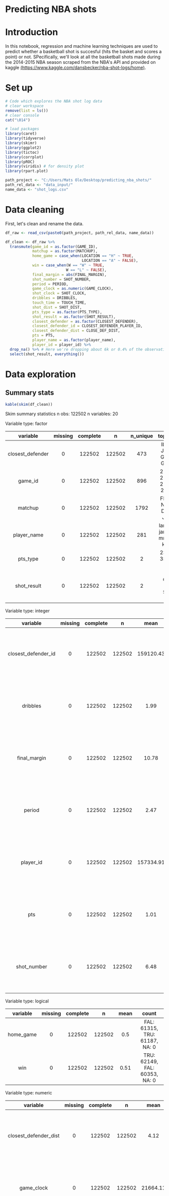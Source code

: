 Predicting NBA shots
================

Introduction
============

In this notebook, regression and machine learning techniques are used to predict whether a basketball shot is succesful (hits the basket and scores a point) or not. SPecifically, we'll look at all the basketball shots made during the 2014-2015 NBA season scraped from the NBA's API and provided on kaggle [(https://www.kaggle.com/dansbecker/nba-shot-logs/home)](https://www.kaggle.com/dansbecker/nba-shot-logs/home).

Set up
======

``` r
# Code which explores the NBA shot log data
# clear workspace
remove(list = ls())
# clear console
cat("\014")

# load packages
library(caret)
library(tidyverse)
library(skimr)
library(ggplot2)
library(tictoc)
library(corrplot)
library(pROC)
library(viridis) # for density plot
library(rpart.plot)

path_project <- "C:/Users/Mats Ole/Desktop/predicting_nba_shots/"
path_rel_data <- "data_input/"
name_data <- "shot_logs.csv"
```

Data cleaning
=============

First, let's clean and rename the data.

``` r
df_raw <- read_csv(paste0(path_project, path_rel_data, name_data))

df_clean <- df_raw %>%
  transmute(game_id = as.factor(GAME_ID),
            matchup = as.factor(MATCHUP),
            home_game = case_when(LOCATION == "H" ~ TRUE,
                                  LOCATION == "A" ~ FALSE),
            win = case_when(W == "W" ~ TRUE,
                           W == "L" ~ FALSE),
            final_margin = abs(FINAL_MARGIN),
            shot_number = SHOT_NUMBER,
            period = PERIOD,
            game_clock = as.numeric(GAME_CLOCK),
            shot_clock = SHOT_CLOCK,
            dribbles = DRIBBLES,
            touch_time = TOUCH_TIME,
            shot_dist = SHOT_DIST,
            pts_type = as.factor(PTS_TYPE),
            shot_result = as.factor(SHOT_RESULT),
            closest_defender = as.factor(CLOSEST_DEFENDER),
            closest_defender_id = CLOSEST_DEFENDER_PLAYER_ID,
            closest_defender_dist = CLOSE_DEF_DIST,
            pts = PTS,
            player_name = as.factor(player_name),
            player_id = player_id) %>%
  drop_na() %>% # Here we're dropping about 6k or 0.4% of the observations.
  select(shot_result, everything())
```

Data exploration
================

Summary stats
-------------

``` r
kable(skim(df_clean))
```

Skim summary statistics
n obs: 122502
n variables: 20

Variable type: factor

|      variable     | missing | complete |    n   | n\_unique |                top\_counts                | ordered |
|:-----------------:|:-------:|:--------:|:------:|:---------:|:-----------------------------------------:|:-------:|
| closest\_defender |    0    |  122502  | 122502 |    473    |   Iba: 802, Jor: 786, Gre: 737, Gas: 716  |  FALSE  |
|      game\_id     |    0    |  122502  | 122502 |    896    |   214: 191, 214: 187, 214: 183, 214: 181  |  FALSE  |
|      matchup      |    0    |  122502  | 122502 |    1792   |    FEB: 102, NOV: 99, DEC: 97, JAN: 97    |  FALSE  |
|    player\_name   |    0    |  122502  | 122502 |    281    | lam: 1010, jam: 1006, mnt: 1004, kla: 953 |  FALSE  |
|     pts\_type     |    0    |  122502  | 122502 |     2     |         2: 90852, 3: 31650, NA: 0         |  FALSE  |
|    shot\_result   |    0    |  122502  | 122502 |     2     |       mis: 66622, mad: 55880, NA: 0       |  FALSE  |

Variable type: integer

|        variable       | missing | complete |    n   |    mean   |    sd    |  p0 |  p25  |  p50  |  p75  |  p100  |                               hist                               |
|:---------------------:|:-------:|:--------:|:------:|:---------:|:--------:|:---:|:-----:|:-----:|:-----:|:------:|:----------------------------------------------------------------:|
| closest\_defender\_id |    0    |  122502  | 122502 | 159120.43 | 78689.68 | 708 | 2e+05 | 2e+05 | 2e+05 | 530027 | <U+2582><U+2581><U+2581><U+2587><U+2581><U+2581><U+2581><U+2581> |
|        dribbles       |    0    |  122502  | 122502 |    1.99   |   3.41   |  0  |   0   |   1   |   2   |   32   | <U+2587><U+2581><U+2581><U+2581><U+2581><U+2581><U+2581><U+2581> |
|     final\_margin     |    0    |  122502  | 122502 |   10.78   |   7.81   |  1  |   5   |   9   |   15  |   53   | <U+2587><U+2586><U+2583><U+2582><U+2581><U+2581><U+2581><U+2581> |
|         period        |    0    |  122502  | 122502 |    2.47   |   1.14   |  1  |   1   |   2   |   3   |    7   | <U+2587><U+2587><U+2587><U+2587><U+2581><U+2581><U+2581><U+2581> |
|       player\_id      |    0    |  122502  | 122502 | 157334.91 | 79304.95 | 708 | 1e+05 | 2e+05 | 2e+05 |  2e+05 | <U+2582><U+2581><U+2581><U+2581><U+2581><U+2581><U+2581><U+2587> |
|          pts          |    0    |  122502  | 122502 |    1.01   |   1.13   |  0  |   0   |   0   |   2   |    3   | <U+2587><U+2581><U+2581><U+2581><U+2581><U+2586><U+2581><U+2582> |
|      shot\_number     |    0    |  122502  | 122502 |    6.48   |   4.68   |  1  |   3   |   5   |   9   |   37   | <U+2587><U+2585><U+2582><U+2581><U+2581><U+2581><U+2581><U+2581> |

Variable type: logical

|  variable  | missing | complete |    n   | mean |             count             |
|:----------:|:-------:|:--------:|:------:|:----:|:-----------------------------:|
| home\_game |    0    |  122502  | 122502 |  0.5 | FAL: 61315, TRU: 61187, NA: 0 |
|     win    |    0    |  122502  | 122502 | 0.51 | TRU: 62149, FAL: 60353, NA: 0 |

Variable type: numeric

|           variable          |  missing | complete |    n   |   mean   |    sd    |   p0   |  p25  |  p50  |  p75  |  p100 |                               hist                               |
|:---------------------------:|:--------:|:--------:|:------:|:--------:|:--------:|:------:|:-----:|:-----:|:-----:|:-----:|:----------------------------------------------------------------:|
|   closest\_defender\_dist   |     0    |  122502  | 122502 |   4.12   |   2.75   |    0   |  2.3  |  3.7  |  5.3  |  53.2 | <U+2587><U+2581><U+2581><U+2581><U+2581><U+2581><U+2581><U+2581> |
|         game\_clock         |     0    |  122502  | 122502 | 21664.11 | 12121.46 |   60   | 11220 | 21720 | 32160 | 43200 | <U+2587><U+2587><U+2587><U+2587><U+2587><U+2587><U+2587><U+2587> |
|         shot\_clock         |     0    |  122502  | 122502 |   12.45  |   5.76   |    0   |  8.2  |  12.3 | 16.67 |   24  | <U+2582><U+2585><U+2586><U+2587><U+2587><U+2586><U+2585><U+2583> |
|          shot\_dist         |     0    |  122502  | 122502 |   13.44  |   8.78   |    0   |  4.7  |  13.4 |  22.4 |  43.5 | <U+2587><U+2585><U+2583><U+2585><U+2587><U+2581><U+2581><U+2581> |
|         touch\_time         |     0    |  122502  | 122502 |   2.75   |   2.96   | -100.5 |  0.9  |  1.6  |  3.7  |  24.9 | <U+2581><U+2581><U+2581><U+2581><U+2581><U+2581><U+2587><U+2581> |
| \#\# Overall shot percentag |     e    |          |        |          |          |        |       |       |       |       |                                                                  |
|  45.6% of the shots are su  | ccesful. |          |        |          |          |        |       |       |       |       |                                                                  |

``` r
mean(df_clean$shot_result == "made")
```

    ## [1] 0.4561558

Most frequent shots are short-range 2-points shots or 3-point shots.
--------------------------------------------------------------------

``` r
ggplot(df_clean %>% 
         filter(shot_result == "made"), aes(x = shot_dist, 
                                            y = closest_defender_dist)) +
  stat_density2d(aes(fill = ..density..), contour = F, geom = 'tile') +
  scale_fill_viridis() + ggtitle("Density distribution of succesful shots") +
  coord_cartesian(xlim = c(0, 30), ylim = c(0, 20)) +
  geom_vline(xintercept = 22, linetype = "dotted", colour = "red") +
  geom_vline(xintercept = 23.75, linetype = "dotted", colour = "red") +
  geom_vline(xintercept = 23.75, linetype = "dotted", colour = "red") +
  annotate("text", x = 21, y = 15, 
           label = paste("Corner 3 points"), 
           size = 4, angle = 90, colour = "red") +
  annotate("text", x = 24.75, y = 15, 
           label=paste("Normal 3 points"), 
           size = 4, angle = 90, colour = "red")
```

![](Figs/unnamed-chunk-5-1.png)

``` r
ggplot(df_clean %>% filter(shot_result == "missed"), aes(x = shot_dist, y = closest_defender_dist)) +
  stat_density2d(aes(fill = ..density..), contour = F, geom = 'tile') +
  scale_fill_viridis() + ggtitle("Density distribution of unsuccesful shots") +
  coord_cartesian(xlim = c(0, 30), ylim = c(0, 20)) +
  geom_vline(xintercept = 22, linetype = "dotted", colour = "red") +
  geom_vline(xintercept = 23.75, linetype = "dotted", colour = "red") +
  geom_vline(xintercept = 23.75, linetype = "dotted", colour = "red") +
  annotate("text", x = 21, y = 15, 
           label = paste("Corner 3 points"), 
           size = 4, angle = 90, colour = "red") +
  annotate("text", x = 24.75, y = 15, 
           label=paste("Normal 3 points"), 
           size = 4, angle = 90, colour = "red")
```

![](Figs/unnamed-chunk-5-2.png)

Lebron James is an above-average shooter, but there is fat tail of high-percentage shooters that exceed his shooting percentage.
--------------------------------------------------------------------------------------------------------------------------------

``` r
df_best_shooters <- 
  df_clean %>% 
  group_by(player_name) %>% 
  summarise(shot_percentage = mean(shot_result == "made"),
            number_shots_taken = n()) %>% 
  ungroup() %>% 
  filter(number_shots_taken >= 100) %>% 
  arrange(desc(shot_percentage))

ggplot(df_best_shooters,
       aes(x = shot_percentage)) +
  geom_density() +
  geom_vline(xintercept = 0.494, linetype = "solid", colour = "red") +
  annotate("text", x = 0.5, y = 2.5, 
           label = paste("Lebron James, 947 shots taken"), 
           size = 4, angle = 90, colour = "red")
```

![](Figs/unnamed-chunk-6-1.png) \#\# The players with the highest shooting percentages tend to play on positions that are close to the basket.

``` r
head(df_best_shooters)
```

    ## # A tibble: 6 x 3
    ##   player_name    shot_percentage number_shots_taken
    ##   <fct>                    <dbl>              <int>
    ## 1 deandre jordan           0.716                387
    ## 2 tyson chandler           0.684                332
    ## 3 rudy gobert              0.625                261
    ## 4 james johnson            0.622                304
    ## 5 ed davis                 0.617                290
    ## 6 alexis ajinca            0.595                205

``` r
df_best_defenders <- 
  df_clean %>% 
  group_by(closest_defender) %>% 
  summarise(shot_percentage = mean(shot_result == "made"),
            number_shots_defended = n()) %>% 
  ungroup() %>% 
  filter(number_shots_defended >= 100) %>% 
  arrange(shot_percentage)
```

When you are defended by Lebron James, your shooting percentage tends to be below average.
------------------------------------------------------------------------------------------

``` r
ggplot(df_best_defenders,
       aes(x = shot_percentage)) +
  geom_density() +
  geom_vline(xintercept = 0.44, linetype = "solid", colour = "red") +
  annotate("text", x = 0.45, y = 3, 
           label = paste("Lebron James, 325 shots defended"), 
           size = 4, angle = 90, colour = "red")
```

![](Figs/unnamed-chunk-8-1.png)

``` r
head(df_best_defenders)
```

    ## # A tibble: 6 x 3
    ##   closest_defender   shot_percentage number_shots_defended
    ##   <fct>                        <dbl>                 <int>
    ## 1 Miller, Andre                0.306                   160
    ## 2 Galloway, Langston           0.346                   179
    ## 3 Gee, Alonzo                  0.349                   106
    ## 4 Millsap, Elijah              0.354                   130
    ## 5 Allen, Tony                  0.36                    300
    ## 6 Mills, Patty                 0.361                   108

Correlations among predictors
-----------------------------

There are some expected correlations among the predictors:

-   As shot distance increases, so does the space a defender gives the shooting player.
-   Number of dribbles taken by the player who makes the shots and the amount of time the player has had the ball in his hands are naturally highly correlated.
-   The number of the shot and the number of the game period/quarter are also expected to be correlated.

``` r
correlations <- cor(df_clean %>% select_if(is.numeric))
corrplot(correlations, order = "hclust")
```

![](Figs/unnamed-chunk-9-1.png)

Model fitting preparation
=========================

Data pre-processing
-------------------

Due to a combination of constraints on computational power and size of the dataset, we'll only use 20 percent of the data as training data and the other 80% as testing data.

``` r
# stratified random split of the data
df <- df_clean # only look at part of the data for exploratory analysis
in_training <- createDataPartition(y = df$shot_result, p = 0.2, list = FALSE)
df_train <- df[in_training, ]
df_test <- df[-in_training,]
```

Parameter tuning options
------------------------

We'll fit the models via 10-fold cross-validation. Since the problem is one of classification, we'll use the area under the receiver-operator-curve (ROC) as objective function to be maximised.

``` r
# set up
fitted_models <- list()
model_predictions <- list()
fit_control <- trainControl(method = "cv", 
                            number = 10, 
                            classProbs = TRUE,
                            summaryFunction = twoClassSummary)
pre_proc_options <- c("center", "scale")
optimisation_metric <- "ROC"

grids <- list()
model_specs <- list()
```

Custom plotting functions to evluate model performance
------------------------------------------------------

``` r
make_calibration_plot <- function(df, fitted_model) {
  df$probs <- predict.train(fitted_model, df, type = "prob")[,1]
  calibration_curve <- calibration(shot_result ~ probs, data = df)
  xyplot(calibration_curve, auto.key = list(columns = 2))
}

make_roc_plot <- function(df, fitted_model) {
  df$probs <- predict.train(fitted_model, df, type = "prob")[,2]
  roc_curve <- roc(response = df$shot_result, predictor = df$probs)
  print(auc(roc_curve))
  plot(roc_curve, legacy.axes = TRUE)
}
```

Lasso Regression
================

We'll model shot success as a (linear) function of

-   shot distance,
-   closest defender distance,
-   time on the shot clock,
-   the final margin of the game (how close the game ends up being),
-   the touch time (how long the player has the ball before he takes the shot) and
-   whether the game is a home game or not.

The effect of shot distance and closest defender distance will be modelled by second-order polynomials in order to allow effects to change non-linearly: the effect of distance may differ as distance increases. The initial meter of extra space between the shooter and defender is likely more important than an extra meter of space if the defender is already four meters away.

Additionally, we'll allow the effects of shot and defender distance to differ for two and three point shots.

``` r
model_specs$regression <- shot_result ~ shot_dist*pts_type + 
                                I(shot_dist^2):pts_type + 
                                closest_defender_dist*pts_type + 
                                I(closest_defender_dist^2):pts_type + 
                                shot_clock +
                                final_margin +
                                touch_time +
                                dribbles +
                                home_game

tic()
grids$lasso <- expand.grid(alpha = 1,lambda = seq(0, 0.1, length = 10))
set.seed(111)
fitted_models[["lasso"]] <- train(model_specs$regression, data = df_train,
                                  method = "glmnet",
                                  metric = optimisation_metric,
                                  preProc = pre_proc_options,
                                  trControl = fit_control,
                                  tuneGrid = grids[["lasso"]]
                                  )
model_predictions[["lasso"]] <- predict.train(fitted_models[["lasso"]], df_test)
toc()
```

    ## 22.29 sec elapsed

It turns out that the best penalty value is the zero-penalty, indicating that the regression model is not over-fitting.

``` r
plot(fitted_models$lasso)
```

![](Figs/unnamed-chunk-14-1.png)

The model has an accuracy of 61%. It is better at identifying at misses, of which it correctly identifies 76% (specificity), whereas only 43% of made shots are correctly identified (sensitivity).

``` r
confusionMatrix(model_predictions$lasso,df_test$shot_result, positive = "made")
```

    ## Confusion Matrix and Statistics
    ## 
    ##           Reference
    ## Prediction  made missed
    ##     made   19555  13007
    ##     missed 25149  40290
    ##                                           
    ##                Accuracy : 0.6107          
    ##                  95% CI : (0.6076, 0.6137)
    ##     No Information Rate : 0.5438          
    ##     P-Value [Acc > NIR] : < 2.2e-16       
    ##                                           
    ##                   Kappa : 0.1977          
    ##  Mcnemar's Test P-Value : < 2.2e-16       
    ##                                           
    ##             Sensitivity : 0.4374          
    ##             Specificity : 0.7560          
    ##          Pos Pred Value : 0.6005          
    ##          Neg Pred Value : 0.6157          
    ##              Prevalence : 0.4562          
    ##          Detection Rate : 0.1995          
    ##    Detection Prevalence : 0.3323          
    ##       Balanced Accuracy : 0.5967          
    ##                                           
    ##        'Positive' Class : made            
    ## 

As expected, the most important variables are the shot and closest defender distance.

``` r
varImp(fitted_models$lasso)
```

    ## glmnet variable importance
    ## 
    ##                                      Overall
    ## shot_dist                            100.000
    ## closest_defender_dist                 48.534
    ## shot_dist:pts_type3                   44.281
    ## pts_type2:I(shot_dist^2)              32.831
    ## pts_type3:closest_defender_dist       26.951
    ## pts_type3                             14.553
    ## pts_type2:I(closest_defender_dist^2)  13.607
    ## pts_type3:I(shot_dist^2)              12.758
    ## pts_type3:I(closest_defender_dist^2)   9.841
    ## shot_clock                             7.345
    ## touch_time                             7.321
    ## home_gameTRUE                          1.552
    ## dribbles                               1.388
    ## final_margin                           0.000

``` r
coef(fitted_models$lasso$finalModel, fitted_models$lasso$bestTune$lambda)
```

    ## 15 x 1 sparse Matrix of class "dgCMatrix"
    ##                                                1
    ## (Intercept)                           0.17910566
    ## shot_dist                             1.13319473
    ## pts_type3                            -0.17371443
    ## closest_defender_dist                -0.55529095
    ## shot_clock                           -0.09277773
    ## final_margin                         -0.01030441
    ## touch_time                            0.09251163
    ## dribbles                             -0.02589063
    ## home_gameTRUE                        -0.02772923
    ## shot_dist:pts_type3                  -0.50753400
    ## pts_type2:I(shot_dist^2)             -0.37896213
    ## pts_type3:I(shot_dist^2)             -0.15356545
    ## pts_type3:closest_defender_dist       0.31293373
    ## pts_type2:I(closest_defender_dist^2)  0.16309244
    ## pts_type3:I(closest_defender_dist^2)  0.12080495

The calibration plot shows the predicted vs observed event(=success) rate over predicted event rate buckets of 10 percentage points. In this case, this shows that there are no systematic under or overpredictions.

``` r
make_calibration_plot(df_test, fitted_models$lasso)
```

![](Figs/unnamed-chunk-17-1.png)

``` r
make_roc_plot(df_test, fitted_models$lasso)
```

    ## Area under the curve: 0.6302

![](Figs/unnamed-chunk-17-2.png)

Single Decision Tree
====================

Moving on to less-parameterised methods, let's explore the results of fitting a single classification-tree model, before moving on to random forrests.

``` r
model_specs$cart <- shot_result ~ shot_dist + pts_type + 
                                closest_defender_dist + 
                                shot_clock +
                                final_margin +
                                touch_time +
                                dribbles +
                                home_game

grids$cart <- expand.grid(cp = seq(0, 0.01, length = 10))

tic()
set.seed(111)
fitted_models[["cart"]] <- train(model_specs$cart, data = df_train,
                                  method = "rpart",
                                  metric = optimisation_metric,
                                  tuneGrid = grids$cart,
                                  trControl = fit_control
                                  )
model_predictions[["cart"]] <- predict.train(fitted_models[["cart"]], df_test)
toc()
```

    ## 10.84 sec elapsed

As is typical, for low complexity parameter values, the model overfits, while for larger complexity parameter values and less complex models it underfits, resulting in an interior solution for the oprimal complexity parameter.

``` r
plot(fitted_models[["cart"]])
```

![](Figs/unnamed-chunk-19-1.png)

``` r
confusionMatrix(model_predictions[["cart"]],df_test$shot_result, positive = "made")
```

    ## Confusion Matrix and Statistics
    ## 
    ##           Reference
    ## Prediction  made missed
    ##     made   13119   6451
    ##     missed 31585  46846
    ##                                           
    ##                Accuracy : 0.6119          
    ##                  95% CI : (0.6088, 0.6149)
    ##     No Information Rate : 0.5438          
    ##     P-Value [Acc > NIR] : < 2.2e-16       
    ##                                           
    ##                   Kappa : 0.1806          
    ##  Mcnemar's Test P-Value : < 2.2e-16       
    ##                                           
    ##             Sensitivity : 0.2935          
    ##             Specificity : 0.8790          
    ##          Pos Pred Value : 0.6704          
    ##          Neg Pred Value : 0.5973          
    ##              Prevalence : 0.4562          
    ##          Detection Rate : 0.1339          
    ##    Detection Prevalence : 0.1997          
    ##       Balanced Accuracy : 0.5862          
    ##                                           
    ##        'Positive' Class : made            
    ## 

The calibration plot shows that the simple classification tree model, despite having a similar performance in terms of accuracy, has some severe cases of misclassification: certain pockets of the data that have a positive average-probability to be a succesful shot are predicted to have zero-likelihood of being succesful.

``` r
make_calibration_plot(df_test, fitted_models$cart)
```

![](Figs/unnamed-chunk-21-1.png)

``` r
make_roc_plot(df_test, fitted_models$cart)
```

    ## Area under the curve: 0.614

![](Figs/unnamed-chunk-21-2.png)

``` r
rpart.plot(fitted_models$cart$finalModel, type = 3, clip.right.lab = FALSE, branch = .3, under = TRUE)
```

![](Figs/unnamed-chunk-22-1.png)

Random Forrests
===============

To improve over the performance of the single-tree model, we will now average over 500 classification trees and, for each tree, randomly sample the variables that are used to build the best decision rule at each node.

``` r
model_specs$rf <- shot_result ~ shot_dist + pts_type + 
                                closest_defender_dist + 
                                shot_clock +
                                final_margin +
                                touch_time +
                                dribbles +
                                home_game

tic()
set.seed(111)
fitted_models[["rf"]] <- train(model_specs$rf, data = df_train,
                                  method = "ranger",
                                  metric = optimisation_metric,
                               tuneLength = 3,
                               trControl = fit_control
                                  )
model_predictions[["rf"]] <- predict.train(fitted_models[["rf"]], df_test)
toc()
```

    ## 1252.25 sec elapsed

``` r
plot(fitted_models[["rf"]])
```

![](Figs/unnamed-chunk-24-1.png)

``` r
confusionMatrix(model_predictions[["rf"]],df_test$shot_result, positive = "made")
```

    ## Confusion Matrix and Statistics
    ## 
    ##           Reference
    ## Prediction  made missed
    ##     made   17630  11432
    ##     missed 27074  41865
    ##                                          
    ##                Accuracy : 0.6071         
    ##                  95% CI : (0.604, 0.6101)
    ##     No Information Rate : 0.5438         
    ##     P-Value [Acc > NIR] : < 2.2e-16      
    ##                                          
    ##                   Kappa : 0.1851         
    ##  Mcnemar's Test P-Value : < 2.2e-16      
    ##                                          
    ##             Sensitivity : 0.3944         
    ##             Specificity : 0.7855         
    ##          Pos Pred Value : 0.6066         
    ##          Neg Pred Value : 0.6073         
    ##              Prevalence : 0.4562         
    ##          Detection Rate : 0.1799         
    ##    Detection Prevalence : 0.2965         
    ##       Balanced Accuracy : 0.5899         
    ##                                          
    ##        'Positive' Class : made           
    ## 

``` r
make_calibration_plot(df_test, fitted_models$rf)
```

![](Figs/unnamed-chunk-26-1.png)

``` r
make_roc_plot(df_test, fitted_models$rf)
```

    ## Area under the curve: 0.6222

![](Figs/unnamed-chunk-26-2.png)

Comparing performance
=====================

Finally, we compare the models' performance across the ten cross-validation splits, to get a better understanding of the variability in the ROC numbers.

As it turns out, the logistic regression model trumps both the classification tree as well as the random forrests model. This indicates, that the underlying relationship between predictors and shot success is well covered by the specified linear structure of the logistic regression model. The comparatively low ROC numbers of all three models make more sense when taking into account the noisiness of the response: holding all factors equal, there is still a significant amount of uncertainty regarding the success of an individual basketball shot.

``` r
results <- resamples(list(LogisticLasso = fitted_models[["lasso"]],
                          ClassificationTree = fitted_models[["cart"]], 
                          RandomForrests = fitted_models[["rf"]]
                          )
                     )
summary(results)
```

    ## 
    ## Call:
    ## summary.resamples(object = results)
    ## 
    ## Models: LogisticLasso, ClassificationTree, RandomForrests 
    ## Number of resamples: 10 
    ## 
    ## ROC 
    ##                         Min.   1st Qu.    Median      Mean   3rd Qu.
    ## LogisticLasso      0.6027502 0.6170772 0.6253800 0.6251340 0.6342191
    ## ClassificationTree 0.5873163 0.5994545 0.6071627 0.6084180 0.6141607
    ## RandomForrests     0.5981538 0.6041274 0.6087921 0.6121352 0.6214851
    ##                         Max. NA's
    ## LogisticLasso      0.6433762    0
    ## ClassificationTree 0.6355717    0
    ## RandomForrests     0.6296480    0
    ## 
    ## Sens 
    ##                         Min.   1st Qu.    Median      Mean   3rd Qu.
    ## LogisticLasso      0.4028648 0.4183810 0.4297853 0.4270745 0.4372346
    ## ClassificationTree 0.2781753 0.2962880 0.3135063 0.3100416 0.3260967
    ## RandomForrests     0.3554163 0.3772361 0.3840645 0.3813528 0.3864043
    ##                         Max. NA's
    ## LogisticLasso      0.4476276    0
    ## ClassificationTree 0.3336315    0
    ## RandomForrests     0.4010743    0
    ## 
    ## Spec 
    ##                         Min.   1st Qu.    Median      Mean   3rd Qu.
    ## LogisticLasso      0.7344336 0.7531424 0.7612613 0.7598508 0.7670796
    ## ClassificationTree 0.8312078 0.8587772 0.8705436 0.8643202 0.8787538
    ## RandomForrests     0.7666917 0.7786947 0.7808624 0.7834905 0.7903529
    ##                         Max. NA's
    ## LogisticLasso      0.7779445    0
    ## ClassificationTree 0.8828829    0
    ## RandomForrests     0.7996999    0

``` r
bwplot(results)
```

![](Figs/unnamed-chunk-27-1.png)
